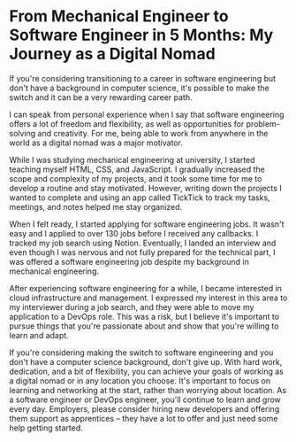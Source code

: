 # From Mechanical Engineer to Software Engineer in 5 Months: My Journey as a Digital Nomad

If you're considering transitioning to a career in software engineering but don't have a background in computer science, it's possible to make the switch and it can be a very rewarding career path.

I can speak from personal experience when I say that software engineering offers a lot of freedom and flexibility, as well as opportunities for problem-solving and creativity. For me, being able to work from anywhere in the world as a digital nomad was a major motivator.

While I was studying mechanical engineering at university, I started teaching myself HTML, CSS, and JavaScript. I gradually increased the scope and complexity of my projects, and it took some time for me to develop a routine and stay motivated. However, writing down the projects I wanted to complete and using an app called TickTick to track my tasks, meetings, and notes helped me stay organized.

When I felt ready, I started applying for software engineering jobs. It wasn't easy and I applied to over 130 jobs before I received any callbacks. I tracked my job search using Notion. Eventually, I landed an interview and even though I was nervous and not fully prepared for the technical part, I was offered a software engineering job despite my background in mechanical engineering.

After experiencing software engineering for a while, I became interested in cloud infrastructure and management. I expressed my interest in this area to my interviewer during a job search, and they were able to move my application to a DevOps role. This was a risk, but I believe it's important to pursue things that you're passionate about and show that you're willing to learn and adapt.

If you're considering making the switch to software engineering and you don't have a computer science background, don't give up. With hard work, dedication, and a bit of flexibility, you can achieve your goals of working as a digital nomad or in any location you choose. It's important to focus on learning and networking at the start, rather than worrying about location. As a software engineer or DevOps engineer, you'll continue to learn and grow every day. Employers, please consider hiring new developers and offering them support as apprentices – they have a lot to offer and just need some help getting started.